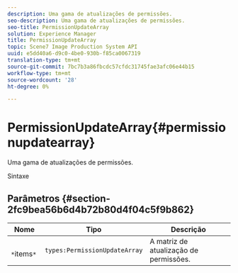 ```yaml
---
description: Uma gama de atualizações de permissões.
seo-description: Uma gama de atualizações de permissões.
seo-title: PermissionUpdateArray
solution: Experience Manager
title: PermissionUpdateArray
topic: Scene7 Image Production System API
uuid: e5dd40a6-d9c0-4be0-930b-f85ca0067319
translation-type: tm+mt
source-git-commit: 7bc7b3a86fbcdc57cfdc31745fae3afc06e44b15
workflow-type: tm+mt
source-wordcount: '28'
ht-degree: 0%

---
```



# PermissionUpdateArray{#permissionupdatearray}

Uma gama de atualizações de permissões.

Sintaxe

## Parâmetros {#section-2fc9bea56b6d4b72b80d4f04c5f9b862}

| Nome | Tipo | Descrição |
|---|---|---|
| ` *`items`*` | `types:PermissionUpdateArray` | A matriz de atualização de permissões. |

